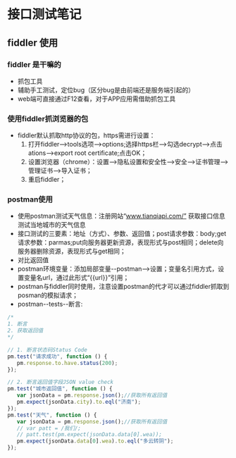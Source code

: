 # 接口测试笔记

 ## fiddler 使用
 ### fiddler 是干嘛的
 * 抓包工具
 * 辅助手工测试，定位bug（区分bug是由前端还是服务端引起的）
 * web端可直接通过F12查看，对于APP应用需借助抓包工具
 ### 使用fiddler抓浏览器的包
 * fiddler默认抓取http协议的包，https需进行设置：
     1. 打开fiddler-->tools选项-->options;选择https栏-->勾选decrypt-->点击ations-->export root certificate;点击OK；
     2. 设置浏览器（chrome）：设置-->隐私设置和安全性-->安全-->证书管理-->管理证书-->导入证书；
     3. 重启fiddler；
 ### postman使用
 * 使用postman测试天气信息：注册网站“www.tianqiapi.com/” 获取接口信息测试当地城市的天气信息
 * 接口测试的三要素：地址（方式）、参数、返回值；post请求参数：body;get请求参数：parmas;put向服务器更新资源，表现形式与post相同；delete向服务器删除资源，表现形式与get相同；
 * 对比返回值
 *  postman环境变量：添加局部变量--postman-->设置；变量名引用方式，设置变量名url，通过此形式“{{url}}”引用；
 *  postman与fiddler同时使用，注意设置postman的代才可以通过fiddler抓取到posman的模拟请求；
 *  postman--tests--断言:
 ```javascript
 /*
1. 断言
2. 获取返回值
*/

// 1. 断言状态码Status Code
pm.test("请求成功", function () {
    pm.response.to.have.status(200);
});

// 2. 断言返回值字段JSON value check
pm.test("城市返回值", function () {
    var jsonData = pm.response.json();//获取所有返回值
    pm.expect(jsonData.city).to.eql("济南");
});
pm.test("天气", function () {
    var jsonData = pm.response.json();//获取所有返回值
    // var patt = /我们/;
    // patt.test(pm.expect(jsonData.data[0].wea));
    pm.expect(jsonData.data[0].wea).to.eql("多云转阴");
});
 ```
 
